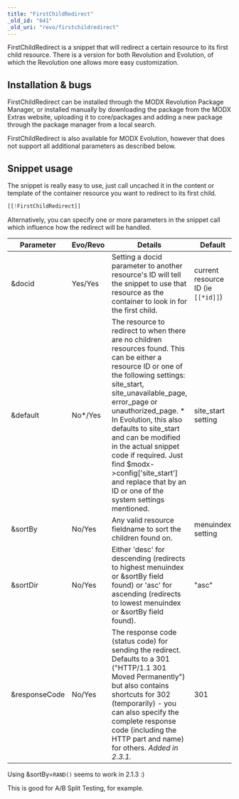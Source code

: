 ```yaml
---
title: "FirstChildRedirect"
_old_id: "641"
_old_uri: "revo/firstchildredirect"
---
```


FirstChildRedirect is a snippet that will redirect a certain resource to its first child resource. There is a version for both Revolution and Evolution, of which the Revolution one allows more easy customization.

## Installation & bugs

FirstChildRedirect can be installed through the MODX Revolution Package Manager, or installed manually by downloading the package from the MODX Extras website, uploading it to core/packages and adding a new package through the package manager from a local search.

FirstChildRedirect is also available for MODX Evolution, however that does not support all additional parameters as described below.

## Snippet usage

The snippet is really easy to use, just call uncached it in the content or template of the container resource you want to redirect to its first child.

``` php
[[!FirstChildRedirect]]
```

Alternatively, you can specify one or more parameters in the snippet call which influence how the redirect will be handled.

| Parameter     | Evo/Revo | Details                                                                                                                                                                                                                                                                                                                                                                                                                                        | Default                            |
| ------------- | -------- | ---------------------------------------------------------------------------------------------------------------------------------------------------------------------------------------------------------------------------------------------------------------------------------------------------------------------------------------------------------------------------------------------------------------------------------------------- | ---------------------------------- |
| &docid        | Yes/Yes  | Setting a docid parameter to another resource's ID will tell the snippet to use that resource as the container to look in for the first child.                                                                                                                                                                                                                                                                                                 | current resource ID (ie `[[*id]]`) |
| &default      | No\*/Yes | The resource to redirect to when there are no children resources found. This can be either a resource ID or one of the following settings: site\_start, site\_unavailable\_page, error\_page or unauthorized\_page. \* In Evolution, this also defaults to site\_start and can be modified in the actual snippet code if required. Just find $modx->config\['site\_start'\] and replace that by an ID or one of the system settings mentioned. | site\_start setting                |
| &sortBy       | No/Yes   | Any valid resource fieldname to sort the children found on.                                                                                                                                                                                                                                                                                                                                                                                    | menuindex setting                  |
| &sortDir      | No/Yes   | Either 'desc' for descending (redirects to highest menuindex or &sortBy field found) or 'asc' for ascending (redirects to lowest menuindex or &sortBy field found).                                                                                                                                                                                                                                                                            | "asc"                              |
| &responseCode | No/Yes   | The response code (status code) for sending the redirect. Defaults to a 301 ("HTTP/1.1 301 Moved Permanently") but also contains shortcuts for 302 (temporarily) - you can also specify the complete response code (including the HTTP part and name) for others. _Added in 2.3.1._                                                                                                                                                            | 301                                |

Using &sortBy=`RAND()` seems to work in 2.1.3 :)

This is good for A/B Split Testing, for example.
